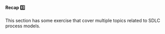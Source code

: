 <div id="title">

#### Recap :three:

</div>

<div id="body">

This section has some exercise that cover multiple topics related to SDLC process models.

</div>

<div id="extras">
 <include src="exercises.md" />
</div>